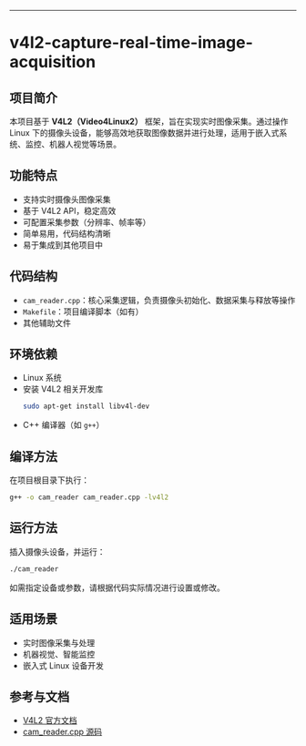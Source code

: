 

---

# v4l2-capture-real-time-image-acquisition

## 项目简介

本项目基于 **V4L2（Video4Linux2）** 框架，旨在实现实时图像采集。通过操作 Linux 下的摄像头设备，能够高效地获取图像数据并进行处理，适用于嵌入式系统、监控、机器人视觉等场景。

## 功能特点

- 支持实时摄像头图像采集
- 基于 V4L2 API，稳定高效
- 可配置采集参数（分辨率、帧率等）
- 简单易用，代码结构清晰
- 易于集成到其他项目中

## 代码结构

- `cam_reader.cpp`：核心采集逻辑，负责摄像头初始化、数据采集与释放等操作
- `Makefile`：项目编译脚本（如有）
- 其他辅助文件

## 环境依赖

- Linux 系统
- 安装 V4L2 相关开发库
    ```bash
    sudo apt-get install libv4l-dev
    ```
- C++ 编译器（如 `g++`）

## 编译方法

在项目根目录下执行：

```bash
g++ -o cam_reader cam_reader.cpp -lv4l2
```

## 运行方法

插入摄像头设备，并运行：

```bash
./cam_reader
```

如需指定设备或参数，请根据代码实际情况进行设置或修改。

## 适用场景

- 实时图像采集与处理
- 机器视觉、智能监控
- 嵌入式 Linux 设备开发

## 参考与文档

- [V4L2 官方文档](https://linuxtv.org/downloads/v4l-dvb-apis/)
- [cam_reader.cpp 源码](./cam_reader.cpp)


